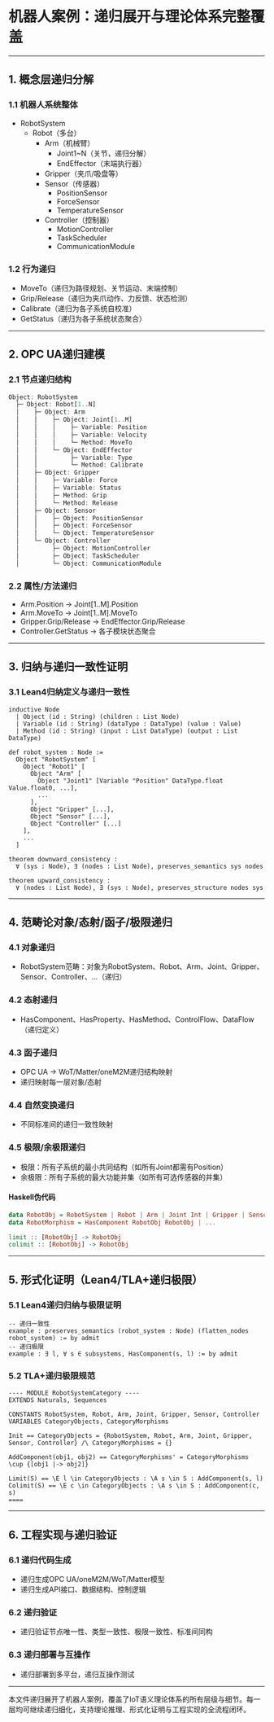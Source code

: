 # 机器人案例：递归展开与理论体系完整覆盖

---

## 1. 概念层递归分解

### 1.1 机器人系统整体

- RobotSystem
  - Robot（多台）
    - Arm（机械臂）
      - Joint1~N（关节，递归分解）
      - EndEffector（末端执行器）
    - Gripper（夹爪/吸盘等）
    - Sensor（传感器）
      - PositionSensor
      - ForceSensor
      - TemperatureSensor
    - Controller（控制器）
      - MotionController
      - TaskScheduler
      - CommunicationModule

### 1.2 行为递归

- MoveTo（递归为路径规划、关节运动、末端控制）
- Grip/Release（递归为夹爪动作、力反馈、状态检测）
- Calibrate（递归为各子系统自校准）
- GetStatus（递归为各子系统状态聚合）

---

## 2. OPC UA递归建模

### 2.1 节点递归结构

```rust
Object: RobotSystem
  ├─ Object: Robot[1..N]
  │    ├─ Object: Arm
  │    │    ├─ Object: Joint[1..M]
  │    │    │    ├─ Variable: Position
  │    │    │    ├─ Variable: Velocity
  │    │    │    └─ Method: MoveTo
  │    │    └─ Object: EndEffector
  │    │         ├─ Variable: Type
  │    │         └─ Method: Calibrate
  │    ├─ Object: Gripper
  │    │    ├─ Variable: Force
  │    │    ├─ Variable: Status
  │    │    ├─ Method: Grip
  │    │    └─ Method: Release
  │    ├─ Object: Sensor
  │    │    ├─ Object: PositionSensor
  │    │    ├─ Object: ForceSensor
  │    │    └─ Object: TemperatureSensor
  │    └─ Object: Controller
  │         ├─ Object: MotionController
  │         ├─ Object: TaskScheduler
  │         └─ Object: CommunicationModule
```

### 2.2 属性/方法递归

- Arm.Position → Joint[1..M].Position
- Arm.MoveTo → Joint[1..M].MoveTo
- Gripper.Grip/Release → EndEffector.Grip/Release
- Controller.GetStatus → 各子模块状态聚合

---

## 3. 归纳与递归一致性证明

### 3.1 Lean4归纳定义与递归一致性

```lean
inductive Node
  | Object (id : String) (children : List Node)
  | Variable (id : String) (dataType : DataType) (value : Value)
  | Method (id : String) (input : List DataType) (output : List DataType)

def robot_system : Node :=
  Object "RobotSystem" [
    Object "Robot1" [
      Object "Arm" [
        Object "Joint1" [Variable "Position" DataType.float Value.float0, ...],
        ...
      ],
      Object "Gripper" [...],
      Object "Sensor" [...],
      Object "Controller" [...]
    ],
    ...
  ]

theorem downward_consistency :
  ∀ (sys : Node), ∃ (nodes : List Node), preserves_semantics sys nodes

theorem upward_consistency :
  ∀ (nodes : List Node), ∃ (sys : Node), preserves_structure nodes sys
```

---

## 4. 范畴论对象/态射/函子/极限递归

### 4.1 对象递归

- RobotSystem范畴：对象为RobotSystem、Robot、Arm、Joint、Gripper、Sensor、Controller、...（递归）

### 4.2 态射递归

- HasComponent、HasProperty、HasMethod、ControlFlow、DataFlow（递归定义）

### 4.3 函子递归

- OPC UA → WoT/Matter/oneM2M递归结构映射
- 递归映射每一层对象/态射

### 4.4 自然变换递归

- 不同标准间的递归一致性映射

### 4.5 极限/余极限递归

- 极限：所有子系统的最小共同结构（如所有Joint都需有Position）
- 余极限：所有子系统的最大功能并集（如所有可选传感器的并集）

#### Haskell伪代码

```haskell
data RobotObj = RobotSystem | Robot | Arm | Joint Int | Gripper | Sensor | Controller | ...
data RobotMorphism = HasComponent RobotObj RobotObj | ...

limit :: [RobotObj] -> RobotObj
colimit :: [RobotObj] -> RobotObj
```

---

## 5. 形式化证明（Lean4/TLA+递归极限）

### 5.1 Lean4递归归纳与极限证明

```lean
-- 递归一致性
example : preserves_semantics (robot_system : Node) (flatten_nodes robot_system) := by admit
-- 递归极限
example : ∃ l, ∀ s ∈ subsystems, HasComponent(s, l) := by admit
```

### 5.2 TLA+递归极限规范

```tla
---- MODULE RobotSystemCategory ----
EXTENDS Naturals, Sequences

CONSTANTS RobotSystem, Robot, Arm, Joint, Gripper, Sensor, Controller
VARIABLES CategoryObjects, CategoryMorphisms

Init == CategoryObjects = {RobotSystem, Robot, Arm, Joint, Gripper, Sensor, Controller} /\ CategoryMorphisms = {}

AddComponent(obj1, obj2) == CategoryMorphisms' = CategoryMorphisms \cup {[obj1 |-> obj2]}

Limit(S) == \E l \in CategoryObjects : \A s \in S : AddComponent(s, l)
Colimit(S) == \E c \in CategoryObjects : \A s \in S : AddComponent(c, s)
====
```

---

## 6. 工程实现与递归验证

### 6.1 递归代码生成

- 递归生成OPC UA/oneM2M/WoT/Matter模型
- 递归生成API接口、数据结构、控制逻辑

### 6.2 递归验证

- 递归验证节点唯一性、类型一致性、极限一致性、标准间同构

### 6.3 递归部署与互操作

- 递归部署到多平台，递归互操作测试

---

本文件递归展开了机器人案例，覆盖了IoT语义理论体系的所有层级与细节。每一层均可继续递归细化，支持理论推理、形式化证明与工程实现的全流程闭环。
